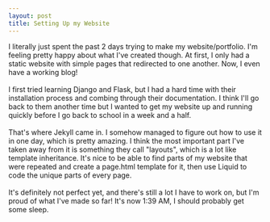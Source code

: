 ```yaml
---
layout: post
title: Setting Up my Website
---
```

I literally just spent the past 2 days trying to make my website/portfolio. I'm feeling pretty happy about what I've created though. At first, I only had a static website with simple pages that redirected to one another. Now, I even have a working blog!
<br>
<br>
I first tried learning Django and Flask, but I had a hard time with their installation process and combing through their documentation. I think I'll go back to them another time but I wanted to get my website up and running quickly before I go back to school in a week and a half.
<br>
<br>
That's where Jekyll came in. I somehow managed to figure out how to use it in one day, which is pretty amazing. I think the most important part I've taken away from it is something they call "layouts", which is a lot like template inheritance. It's nice to be able to find parts of my website that were repeated and create a page.html template for it, then use Liquid to code the unique parts of every page.
<br>
<br>
It's definitely not perfect yet, and there's still a lot I have to work on, but I'm proud of what I've made so far! It's now 1:39 AM, I should probably get some sleep.
